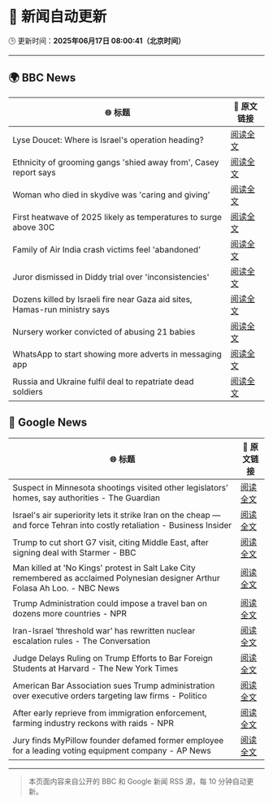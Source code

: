 # 🧠 新闻自动更新

🕒 更新时间：**2025年06月17日 08:00:41（北京时间）**

---

## 🌍 BBC News

| 🌐 标题 | 🔗 原文链接 |
|--------|-------------|
| Lyse Doucet: Where is Israel's operation heading? | [阅读全文](https://www.bbc.com/news/articles/ce829v2qzyro) |
| Ethnicity of grooming gangs 'shied away from', Casey report says | [阅读全文](https://www.bbc.com/news/articles/clynyyqdnrdo) |
| Woman who died in skydive was 'caring and giving' | [阅读全文](https://www.bbc.com/news/articles/cy4e4jmzep4o) |
| First heatwave of 2025 likely as temperatures to surge above 30C | [阅读全文](https://www.bbc.com/weather/articles/c4grg1w2xr7o) |
| Family of Air India crash victims feel 'abandoned' | [阅读全文](https://www.bbc.com/news/articles/c5y0lwreg9qo) |
| Juror dismissed in Diddy trial over 'inconsistencies' | [阅读全文](https://www.bbc.com/news/articles/ckg4gg626p2o) |
| Dozens killed by Israeli fire near Gaza aid sites, Hamas-run ministry says | [阅读全文](https://www.bbc.com/news/articles/cg7177gpr17o) |
| Nursery worker convicted of abusing 21 babies | [阅读全文](https://www.bbc.com/news/articles/clylww5ykkvo) |
| WhatsApp to start showing more adverts in messaging app | [阅读全文](https://www.bbc.com/news/articles/cn5y07yqg5do) |
| Russia and Ukraine fulfil deal to repatriate dead soldiers | [阅读全文](https://www.bbc.com/news/articles/cgeqddw1v1do) |

## 📰 Google News

| 🌐 标题 | 🔗 原文链接 |
|--------|-------------|
| Suspect in Minnesota shootings visited other legislators’ homes, say authorities - The Guardian | [阅读全文](https://news.google.com/rss/articles/CBMiogFBVV95cUxPaWlvbzRlTWRKelRxRk1NTTBfeEwxSGxKejhQdm1JNXJFc2ZtRS14SXBYS20wQ2lLdHkwdFlkYmdUNDFqZzFESXNfYXp3dTNrazVXd2ltYVI2bW1CQWhWLUtnM2s0WnlaUmw5Sk5YcXR0RlYtQUVNR2RQM3BBSDZsLTNyZGE4M1lLam9HVkZxTTB0MTZCZ3ctaEotZmo2ODV5LVE?oc=5) |
| Israel's air superiority lets it strike Iran on the cheap — and force Tehran into costly retaliation - Business Insider | [阅读全文](https://news.google.com/rss/articles/CBMiqgFBVV95cUxQWTVJbjZldU1wSXdDZXJBTDdyRzdYazNiLXQzU2xRMWNGSFU0Vm91WkFvT05WVW5xa2UyVUdoaGd4OVhLaTBpb2Z0UEJYWk96WUhwelBfbVJVUE1TWlJESEQ5SkFoWW5ZMy02eG1YeFhEWGktQTJqNVFNck9iWTJMMjZXYmNvb0dQQ19YaF8zV21Ed01Ta0ctU2MyWTN0dlNWVXpfQkllc0hOZw?oc=5) |
| Trump to cut short G7 visit, citing Middle East, after signing deal with Starmer - BBC | [阅读全文](https://news.google.com/rss/articles/CBMiVEFVX3lxTE90YnNIcVBlSldtX2dRM0l5eFR1Q09hZ2dBTE52bzllUWRkNWlLNl9NRGhMVnN0X1VBcm14UlF6VzZMRGV1LUgwQnk2eXpwaEc0WjFJNQ?oc=5) |
| Man killed at 'No Kings' protest in Salt Lake City remembered as acclaimed Polynesian designer Arthur Folasa Ah Loo. - NBC News | [阅读全文](https://news.google.com/rss/articles/CBMisgFBVV95cUxPb3dQYkdGZ2RWbGhONzhrNmF6dG1nMXFFZm9OV21oa0lRQUpiQkl1clhnU0RQUmNkb3NibEdpOU9ab25SY0FseFl6bFA0QjZvaGRZVFdmbzEtVnp5WEptS0E0SWFFbllIVnlPYVhqUWN2X2FJUlpfOXdfQUJqQUotaW5DQnlIYVp4T21RTGVkdDZuSjVDa1ZobWFuUVhEREI0akpMZGtwaDN5UHhuNDQ1Wmp30gFWQVVfeXFMTzVXVU1rS3BXcmJhWDlycm5BMXhxZWx5NV9adERuYTI1a2JHZldLNU02b3pGWGMwcGpCWVhfdGF0VUZwNXJZTmZRanVOaV8xenFYZ0JIV2c?oc=5) |
| Trump Administration could impose a travel ban on dozens more countries - NPR | [阅读全文](https://news.google.com/rss/articles/CBMitwFBVV95cUxPcEdLS0NGN3NVdUNsTjdaaTc0S0plUVZFeXJMSGZVelZLcHNyRFFHYkVIRUNhbHpnOXdSMFR6V014V2IxcGVjaUF1eXlELVlTa0xpeTYza0hBS0IxTC1aRTJMaGJ2VnlGVzhZX3ptWDVJX0pNRkduaHl4V3lRdF9mT3hwTThjR0YzaFl0ZmFManRTYlg2U3V3aERvTmktTVJCd1J2bkhKZlF6dFp2VEFkMXg1alNOU1k?oc=5) |
| Iran-Israel ‘threshold war’ has rewritten nuclear escalation rules - The Conversation | [阅读全文](https://news.google.com/rss/articles/CBMioAFBVV95cUxNdkNoeWlrM3NOMTVhRnpWWVFydGFCbzJFcGMzLUo3Rk5yZVp2TmRfQzY1Rm5ZcHBpdjVJaWNEQ1B1ckpIb05HRjRFMVdLSWtpanBFYmNNeFJkLWNUTHZWWWVyOURnREFkQ2w0bEJlS0lLVlBBNHZRaUZnckx2MG9MRmpHbktzQXItSWVFUGlIRWlEQy1Hb0ZxeEI2dVE2VUU0?oc=5) |
| Judge Delays Ruling on Trump Efforts to Bar Foreign Students at Harvard - The New York Times | [阅读全文](https://news.google.com/rss/articles/CBMilwFBVV95cUxNaHVOTnp3dU84bml5S252ekRPLU5VRDlPTWpKMEE3blJ0Zm5qWDV1b1NyNjN3aEY1VFJrRjlzemhYSlptdUNDWXRyUW5HN3c2LUFkc2Y4SUdSdUtSUHYwakdNSndKMHFtZ3lfR3JubnB4Q0dfUFkxRmVPMHJhR1QyTm1sMnJqcEc4QVdkNktnT1RiQ3NGTlNZ?oc=5) |
| American Bar Association sues Trump administration over executive orders targeting law firms - Politico | [阅读全文](https://news.google.com/rss/articles/CBMijgFBVV95cUxQT1Brc2I4RzFMRkxvWWFyM1M2d21McXg5LWk2MXR0RFU4SGd6dC1MbDVjVlI0dklSWTlaYXhJVVBoNkFqUUlhRXBHYkp3NDZwbHc2UEpDRVBJaDJQekhGalNTZFlzWEdFQkhyZDhKUExmRjAyQTY4UldSNUZVa3p3QW1HNFZTQklyZC1JWXdB?oc=5) |
| After early reprieve from immigration enforcement, farming industry reckons with raids - NPR | [阅读全文](https://news.google.com/rss/articles/CBMipwFBVV95cUxNOTl5RXRIdmktODc5VXRGSlRCZHNIN2Yxam5IM2NXM3AzWDFkVThMV2lvdlFyb0RYaTBEY1FmeVROcUlNZjF0d3R4bG5Yb3VwY0FKVzdpMXFuNHRjMnZMdDUtTUdIenl6MFJ0YzBsZ0dXUktLZjM3Vk40SG1kaG41aG45S3R6QzM0T1J2N1NXLS05S0piNkZNSldzM09MT29hNVRLbkJLVQ?oc=5) |
| Jury finds MyPillow founder defamed former employee for a leading voting equipment company - AP News | [阅读全文](https://news.google.com/rss/articles/CBMiswFBVV95cUxOZkNqVlprTVBVQmNmS1ljbU1wSjZOOW40cWs4YjFLaHpWa3BJeGNnNUhveVB4LTBhY3lSVW10X2xaTTEySVZudVZSLXFEamU0bUFZbFY5R2xMTlpsQ3dOZ09rRW9MWDN6dS1oN0cybDNUTHpfMExUcGI2d1BGZ1VCZEFVYW16eld1c3ByREl5T2g0bUdGak5XVi16b3NQM2tqVl83V3ZJZEc0UU9udVJqMk9MMA?oc=5) |

---
> 本页面内容来自公开的 BBC 和 Google 新闻 RSS 源，每 10 分钟自动更新。